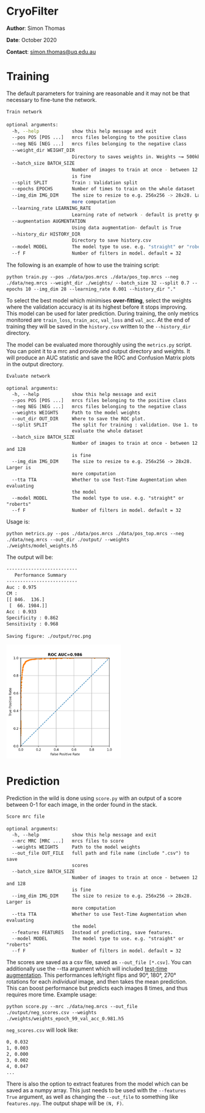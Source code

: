 # CryoFilter

**Author**: Simon Thomas

**Date**: October 2020

**Contact**: simon.thomas@uq.edu.au


# Training

The default parameters for training are reasonable and it may not be that necessary to fine-tune the network.

```bash
Train network

optional arguments:
  -h, --help            show this help message and exit
  --pos POS [POS ...]   mrcs files belonging to the positive class
  --neg NEG [NEG ...]   mrcs files belonging to the negative class
  --weight_dir WEIGHT_DIR
                        Directory to saves weights in. Weights ~= 500kb
  --batch_size BATCH_SIZE
                        Number of images to train at once - between 12 and 128
                        is fine
  --split SPLIT         Train : Validation split
  --epochs EPOCHS       Number of times to train on the whole dataset
  --img_dim IMG_DIM     The size to resize to e.g. 256x256 -> 28x28. Larger is
                        more computation
  --learning_rate LEARNING_RATE
                        Learning rate of network - default is pretty good
  --augmentation AUGMENTATION
                        Using data augmentation- default is True
  --history_dir HISTORY_DIR
                        Directory to save history.csv
  --model MODEL         The model type to use. e.g. "straight" or "roberts"
  --f F                 Number of filters in model. default = 32

```

The following is an example of how to use the training script:
```
python train.py --pos ./data/pos.mrcs ./data/pos_top.mrcs --neg ./data/neg.mrcs --weight_dir ./weights/ --batch_size 32 --split 0.7 --epochs 10 --img_dim 28 --learning_rate 0.001 --history_dir "."
```

To select the best model which minimises **over-fitting**, select the weights where the validation
accuracy is at its highest before it stops improving. This model can be used for later prediction.
During training, the only metrics monitored are `train_loss`, `train_acc`, `val_loss` and `val_acc`.
At the end of training they will be saved in the `history.csv` written to the `--history_dir` directory.

The model can be evaluated more thoroughly using the `metrics.py` script. You can point it to a mrc
and provide and output directory and weights. It will produce an AUC statistic and save the ROC and Confusion
Matrix plots in the output directory.

```
Evaluate network

optional arguments:
  -h, --help            show this help message and exit
  --pos POS [POS ...]   mrcs files belonging to the positive class
  --neg NEG [NEG ...]   mrcs files belonging to the negative class
  --weights WEIGHTS     Path to the model weights
  --out_dir OUT_DIR     Where to save the ROC plot.
  --split SPLIT         The split for training : validation. Use 1. to
                        evaluate the whole dataset
  --batch_size BATCH_SIZE
                        Number of images to train at once - between 12 and 128
                        is fine
  --img_dim IMG_DIM     The size to resize to e.g. 256x256 -> 28x28. Larger is
                        more computation
  --tta TTA             Whether to use Test-Time Augmentation when evaluating
                        the model
  --model MODEL         The model type to use. e.g. "straight" or "roberts"
  --f F                 Number of filters in model. default = 32

```

Usage is:

```
python metrics.py --pos ./data/pos.mrcs ./data/pos_top.mrcs --neg ./data/neg.mrcs --out_dir ./output/ --weights ./weights/model_weights.h5
```

The output will be:

```
--------------------------
   Performance Summary    
--------------------------
Auc : 0.975
CM :
[[ 846.  136.]
 [  66. 1984.]]
Acc : 0.933
Specificity : 0.862
Sensitivity : 0.968

Saving figure: ./output/roc.png

```

<img src="./output/roc.png" alt="ROC plot" width="300px">

# Prediction

Prediction in the wild is done using `score.py` with an output of a score between
 0-1 for each image, in the order found in the stack. 
 
```
Score mrc file

optional arguments:
  -h, --help            show this help message and exit
  --mrc MRC [MRC ...]   mrcs files to score
  --weights WEIGHTS     Path to the model weights
  --out_file OUT_FILE   full path and file name (include ".csv") to save
                        scores
  --batch_size BATCH_SIZE
                        Number of images to train at once - between 12 and 128
                        is fine
  --img_dim IMG_DIM     The size to resize to e.g. 256x256 -> 28x28. Larger is
                        more computation
  --tta TTA             Whether to use Test-Time Augmentation when evaluating
                        the model
  --features FEATURES   Instead of predicting, save features.
  --model MODEL         The model type to use. e.g. "straight" or "roberts"
  --f F                 Number of filters in model. default = 32

```
 
 The scores are saved as a csv file, saved as `--out_file [*.csv]`. You can additionally use the --tta argument
 which will included [test-time augmentation](https://www.nature.com/articles/s41598-020-61808-3).
 This performances left/right flips and 90°, 180°, 270° rotations for each *individual* image,
 and then takes the mean prediction. This can boost performance but predicts each images 8 times, and thus requires
 more time. Example usage:
 
```
python score.py --mrc ./data/neg.mrcs --out_file ./output/neg_scores.csv --weights ./weights/weights_epoch_99_val_acc_0.981.h5
```

`neg_scores.csv` will look like:

```
0, 0.032
1, 0.003
2, 0.000
3, 0.002
4, 0.047
...
```

There is also the option to extract features from the model which can be saved as
a numpy array. This just needs to be used with the `--features True` argument, as
well as changing the `--out_file` to something like `features.npy`. The output shape will be `(N, F)`.



